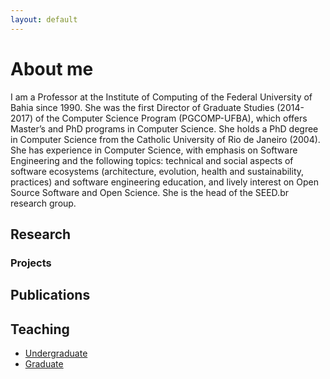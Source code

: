 ```yaml
---
layout: default
---
```


# About me 

I am a Professor at the Institute of Computing of the Federal University of Bahia since 1990. 
She was the first Director of Graduate Studies (2014-2017) of the Computer Science Program (PGCOMP-UFBA), 
which offers Master’s and PhD programs in Computer Science. 
She holds a PhD degree in Computer Science from the Catholic University of Rio de Janeiro (2004). 
She has experience in Computer Science, with emphasis on Software Engineering and the following topics: 
technical and social aspects of software ecosystems (architecture, evolution, health and sustainability, practices) 
and software engineering education, and lively interest on Open Source Software and Open Science. 
She is the head of the SEED.br research group.

## Research

### Projects

## Publications

## Teaching

* [Undergraduate](./teaching)
* [Graduate](./teaching)

<!--
## Table


| head1        | head two          | three |
|:-------------|:------------------|:------|
| ok           | good swedish fish | nice  |
| out of stock | good and plenty   | nice  |
| ok           | good `oreos`      | hmm   |
| ok           | good `zoute` drop | yumm  |
-->
